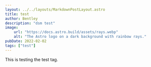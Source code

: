 ```yaml
---
layout: ../../layouts/MarkdownPostLayout.astro
title: test
author: Bentley
description: "dsm test"
image:
    url: "https://docs.astro.build/assets/rays.webp"
    alt: "The Astro logo on a dark background with rainbow rays."
pubDate: 2022-02-02
tags: ["test"]
---
```

This is testing the test tag.
